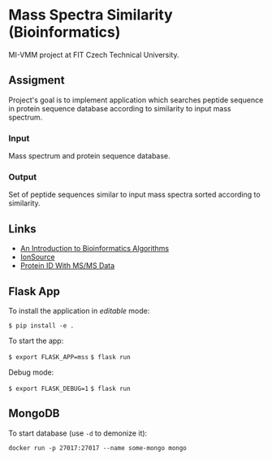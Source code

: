 # Mass Spectra Similarity (Bioinformatics)

MI-VMM project at FIT Czech Technical University.

## Assigment

Project's goal is to implement application which searches peptide sequence
in protein sequence database according to similarity to input mass spectrum.

### Input

Mass spectrum and protein sequence database.

### Output

Set of peptide sequences similar to input mass spectra sorted according to
similarity.

## Links

- [An Introduction to Bioinformatics Algorithms](
    http://bix.ucsd.edu/bioalgorithms/
    )
- [IonSource](http://www.ionsource.com/)
- [Protein ID With MS/MS Data](
    http://www.ionsource.com/tutorial/protID/spectralmatching_mascot.htm
    )

## Flask App

To install the application in *editable* mode:

`$ pip install -e .`

To start the app:

`$ export FLASK_APP=mss`
`$ flask run`

Debug mode:

`$ export FLASK_DEBUG=1`
`$ flask run`

## MongoDB

To start database (use `-d` to demonize it):

`docker run -p 27017:27017 --name some-mongo mongo`
